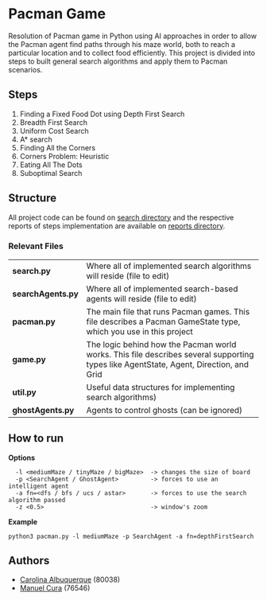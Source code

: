 # Pacman Game
Resolution of Pacman game in Python using AI approaches in order to allow the Pacman agent find paths through his maze world, both to reach a particular location and to collect food efficiently. This project is divided into steps to built general search algorithms and apply them to Pacman scenarios.

## Steps

1. Finding a Fixed Food Dot using Depth First Search
2. Breadth First Search
3. Uniform Cost Search
4. A* search
5. Finding All the Corners
6. Corners Problem: Heuristic
7. Eating All The Dots
8. Suboptimal Search

## Structure

All project code can be found on [search directory](/search) and the respective reports of steps implementation are available on [reports directory](/reports).

### Relevant Files
|  |  |
|--|--|
| **search.py** | Where all of implemented search algorithms will reside (file to edit) |
| **searchAgents.py** | Where all of implemented search-based agents will reside (file to edit) |
| **pacman.py** | The main file that runs Pacman games. This file describes a Pacman GameState type, which you use in this project |
| **game.py** | The logic behind how the Pacman world works. This file describes several supporting types like AgentState, Agent, Direction, and Grid |
| **util.py** | Useful data structures for implementing search algorithms) |
| **ghostAgents.py** | Agents to control ghosts (can be ignored) |


## How to run 

**Options**

```
  -l <mediumMaze / tinyMaze / bigMaze>  -> changes the size of board
  -p <SearchAgent / GhostAgent>         -> forces to use an intelligent agent
  -a fn=<dfs / bfs / ucs / astar>       -> forces to use the search algorithm passed
  -z <0.5>                              -> window's zoom
```

**Example**

```
python3 pacman.py -l mediumMaze -p SearchAgent -a fn=depthFirstSearch
``` 


## Authors
- [Carolina Albuquerque](https://github.com/cmalbuquerque) (80038)
- [Manuel Cura](https://github.com/manuelcura) (76546)

